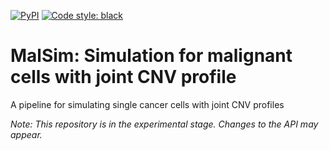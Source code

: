 [![PyPI](https://img.shields.io/pypi/v/cansig.svg)](https://pypi.org/project/cansig)
[![Code style: black](https://img.shields.io/badge/code%20style-black-000000.svg)](https://github.com/psf/black)

# MalSim: Simulation for malignant cells with joint CNV profile 

A pipeline for simulating single cancer cells with joint CNV profiles

_Note: This repository is in the experimental stage. Changes to the API may appear._